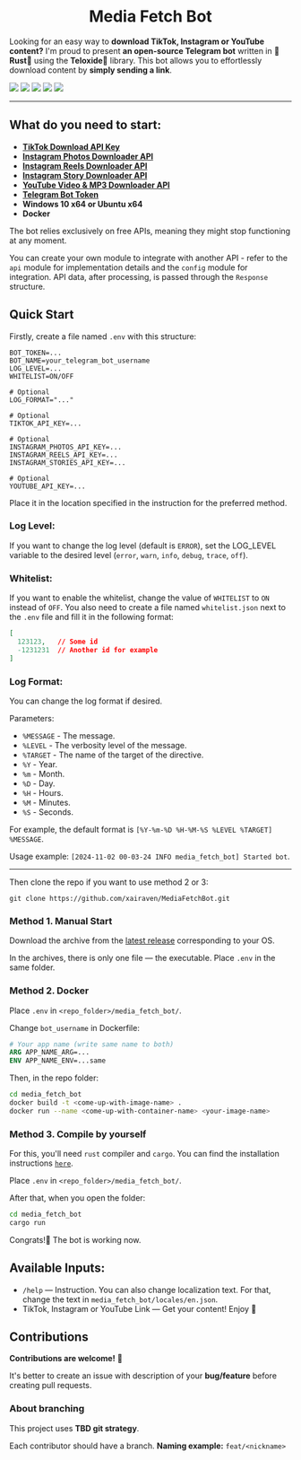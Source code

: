 <h1 align="center">Media Fetch Bot</h1>

Looking for an easy way to **download TikTok, Instagram or YouTube content?**
I'm proud to present **an open-source Telegram bot** written in 🦀**Rust**🦀 using the **Teloxide**🤖 library.
This bot allows you to effortlessly download content by **simply sending a link**.

![](https://img.shields.io/github/actions/workflow/status/xairaven/MediaFetchBot/release_bot.yml?style=plastic)
![](https://img.shields.io/github/v/release/xairaven/MediaFetchBot?style=plastic)
![](https://img.shields.io/github/commit-activity/m/xairaven/MediaFetchBot?style=plastic)
![](https://img.shields.io/github/license/xairaven/MediaFetchBot?style=plastic)
![](https://img.shields.io/github/issues/xairaven/MediaFetchBot?style=plastic)

---

<h2>What do you need to start:</h2>

- **[TikTok Download API Key](https://rapidapi.com/yi005/api/tiktok-download-without-watermark)**
- **[Instagram Photos Downloader API](https://rapidapi.com/easeapi-easeapi-default/api/instagram-photos-downloader-api)**
- **[Instagram Reels Downloader API](https://rapidapi.com/easeapi-easeapi-default/api/instagram-reels-downloader-api)**
- **[Instagram Story Downloader API](https://rapidapi.com/easeapi-easeapi-default/api/instagram-story-downloader-api)**
- **[YouTube Video & MP3 Downloader API](https://rapidapi.com/easeapi-easeapi-default/api/youtube-video-mp3-downloader-api)**
- **[Telegram Bot Token](https://t.me/BotFather)**
- **Windows 10 x64 or Ubuntu x64** *<optional>*
- **Docker** *<optional>*

The bot relies exclusively on free APIs, meaning they might stop functioning at any moment.

You can create your own module to integrate with another API - refer to the `api` module for implementation details 
and the `config` module for integration. 
API data, after processing, is passed through the `Response` structure.

<h2>Quick Start</h2>

Firstly, create a file named `.env` with this structure:

```.env
BOT_TOKEN=...
BOT_NAME=your_telegram_bot_username
LOG_LEVEL=...
WHITELIST=ON/OFF

# Optional
LOG_FORMAT="..."

# Optional
TIKTOK_API_KEY=...

# Optional
INSTAGRAM_PHOTOS_API_KEY=...
INSTAGRAM_REELS_API_KEY=...
INSTAGRAM_STORIES_API_KEY=...

# Optional
YOUTUBE_API_KEY=...
```

Place it in the location specified in the instruction for the preferred method.

### Log Level:
If you want to change the log level (default is `ERROR`), set the LOG_LEVEL variable to the desired level (`error`, `warn`, `info`, `debug`, `trace`, `off`).

### Whitelist:
If you want to enable the whitelist, change the value of `WHITELIST` to `ON` instead of `OFF`.
You also need to create a file named `whitelist.json` next to the `.env` file and fill it in the following format:

```json
[
  123123,   // Some id
  -1231231  // Another id for example
]
```

### Log Format:
You can change the log format if desired.

Parameters:
- `%MESSAGE` - The message.
- `%LEVEL` - The verbosity level of the message.
- `%TARGET` - The name of the target of the directive.
- `%Y` - Year.
- `%m` - Month.
- `%D` - Day.
- `%H` - Hours.
- `%M` - Minutes.
- `%S` - Seconds.

For example, the default format is `[%Y-%m-%D %H-%M-%S %LEVEL %TARGET] %MESSAGE`.

Usage example: `[2024-11-02 00-03-24 INFO media_fetch_bot] Started bot`.

---

Then clone the repo if you want to use method 2 or 3:

```
git clone https://github.com/xairaven/MediaFetchBot.git
```

<h3>Method 1. Manual Start</h3>

Download the archive from the [latest release](github.com/xairaven/MediaFetchBot/releases/latest) corresponding to your OS.

In the archives, there is only one file — the executable. Place `.env` in the same folder.

<h3>Method 2. Docker</h3>

Place `.env` in `<repo_folder>/media_fetch_bot/`.

Change `bot_username` in Dockerfile:

```Dockerfile
# Your app name (write same name to both)
ARG APP_NAME_ARG=...
ENV APP_NAME_ENV=...same
```

Then, in the repo folder:

```sh
cd media_fetch_bot
docker build -t <come-up-with-image-name> .
docker run --name <come-up-with-container-name> <your-image-name>
```

<h3>Method 3. Compile by yourself</h3>

For this, you'll need `rust` compiler and `cargo`.
You can find the installation instructions [`here`](https://doc.rust-lang.org/cargo/getting-started/installation.html).

Place `.env` in `<repo_folder>/media_fetch_bot/`.

After that, when you open the folder:

```sh
cd media_fetch_bot
cargo run
```

Congrats!🥳 The bot is working now.

<h2>Available Inputs:</h2>

- `/help` — Instruction. You can also change localization text. For that, change the text in `media_fetch_bot/locales/en.json`.
- TikTok, Instagram or YouTube Link — Get your content! Enjoy 🎉

<h2>Contributions</h2>

**Contributions are welcome!** 🎉

It's better to create an issue with description of your **bug/feature** before creating pull requests.

<h3>About branching</h3>

This project uses **TBD git strategy**.

Each contributor should have a branch. **Naming example:** ```feat/<nickname>```